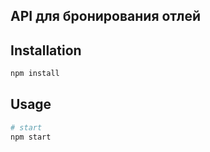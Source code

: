 ## API для бронирования отлей
## Installation



```bash
npm install
```

## Usage

```bash
# start
npm start

```
